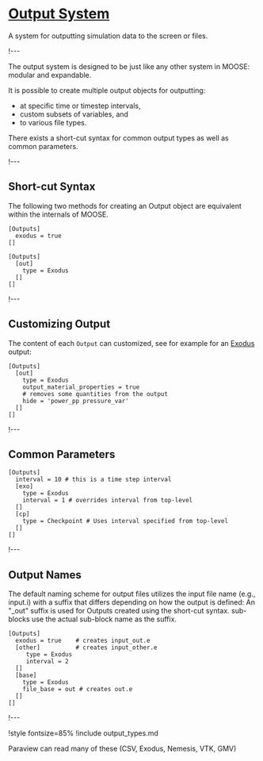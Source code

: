 # [Output System](syntax/Outputs/index.md)

A system for outputting simulation data to the screen or files.

!---

The output system is designed to be just like any other system in MOOSE: modular and expandable.

It is possible to create multiple output objects for outputting:

- at specific time or timestep intervals,
- custom subsets of variables, and
- to various file types.

There exists a short-cut syntax for common output types as well as common parameters.

!---

## Short-cut Syntax

The following two methods for creating an Output object are equivalent within the internals of MOOSE.

```moose
[Outputs]
  exodus = true
[]
```

```moose
[Outputs]
  [out]
    type = Exodus
  []
[]
```

!---

## Customizing Output

The content of each `Output` can customized, see for example for an [Exodus](Exodus.md) output:

```moose
[Outputs]
  [out]
    type = Exodus
    output_material_properties = true
    # removes some quantities from the output
    hide = 'power_pp pressure_var'
  []
[]
```

!---

## Common Parameters

```moose
[Outputs]
  interval = 10 # this is a time step interval
  [exo]
    type = Exodus
    interval = 1 # overrides interval from top-level
  []
  [cp]
    type = Checkpoint # Uses interval specified from top-level
  []
[]
```

!---

## Output Names

The default naming scheme for output files utilizes the input file name (e.g., input.i) with a suffix
that differs depending on how the output is defined: An "_out" suffix is used for Outputs created
using the short-cut syntax.  sub-blocks use the actual sub-block name as the suffix.

```moose
[Outputs]
  exodus = true    # creates input_out.e
  [other]          # creates input_other.e
     type = Exodus
     interval = 2
  []
  [base]
    type = Exodus
    file_base = out # creates out.e
  []
[]
```

!---

!style fontsize=85%
!include output_types.md

Paraview can read many of these (CSV, Exodus, Nemesis, VTK, GMV)
